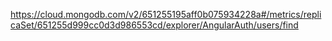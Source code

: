 https://cloud.mongodb.com/v2/651255195aff0b075934228a#/metrics/replicaSet/651255d999cc0d3d986553cd/explorer/AngularAuth/users/find
